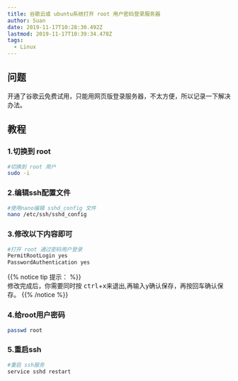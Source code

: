 ```yaml
---
title: 谷歌云或 ubuntu系统打开 root 用户密码登录服务器
author: Suan
date: 2019-11-17T10:28:30.492Z
lastmod: 2019-11-17T10:39:34.478Z
tags:
  - Linux
---
```

## 问题

开通了谷歌云免费试用，只能用网页版登录服务器，不太方便，所以记录一下解决办法。

## 教程 

### 1.切换到 root

```bash
#切换到 root 用户
sudo -i
```
### 2.编辑ssh配置文件

```bash
#使用nano编辑 sshd_config 文件
nano /etc/ssh/sshd_config
```
### 3.修改以下内容即可

```bash
#打开 root 通过密码用户登录
PermitRootLogin yes
PasswordAuthentication yes
```
{{% notice tip 提示： %}}  
修改完成后，你需要同时按 <kbd>ctrl</kbd>+<kbd>x</kbd>来退出,再输入<kbd>y</kbd>确认保存，再按<kbd>回车</kbd>确认保存。
{{% /notice %}}

### 4.给root用户密码

```bash
passwd root
```

### 5.重启ssh

```bash
#重启 ssh服务
service sshd restart
```
